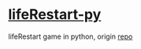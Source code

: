 # [lifeRestart-py](https://github.com/cc004/lifeRestart-py)
lifeRestart game in python, origin [repo](https://github.com/VickScarlet/lifeRestart)
